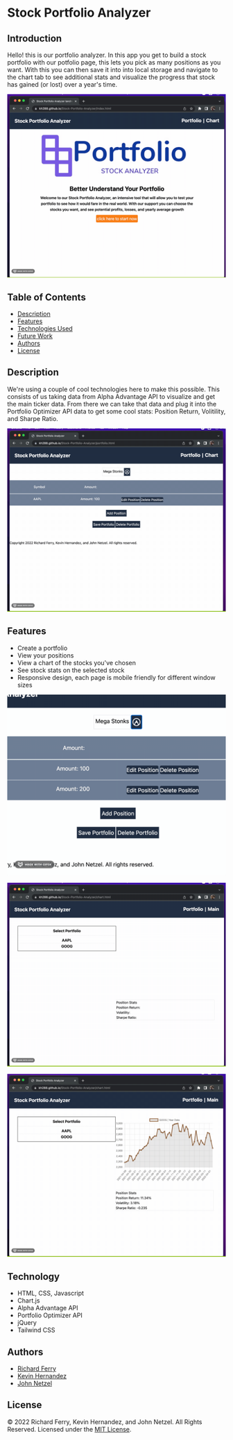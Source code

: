 # Stock Portfolio Analyzer

## Introduction

Hello! this is our portfolio analyzer. In this app you get to build a stock portfolio with our potfolio page, this lets you pick as many positions as you want. With this you can then save it into into local storage and navigate to the chart tab to see additional stats and visualize the progress that stock has gained (or lost) over a year's time.

![Image of introduction](assets/images/01-get-started.gif)

## Table of Contents
* [Description](#description)
* [Features](#features)
* [Technologies Used](#technologies-used)
* [Future Work](#future-work)
* [Authors](#authors)
* [License](#license)

## Description
We're using a couple of cool technologies here to make this possible. This consists of us taking data from Alpha Advantage API to visualize and get the main ticker data. From there we can take that data and plug it into the Portfolio Optimizer API data to get some cool stats: Position Return, Volitility, and Sharpe Ratio.

![Portfolio building](assets/images/02-add-position.gif)

## Features
<ul>
<li>Create a portfolio</li>
<li>View your positions</li>
<li>View a chart of the stocks you've chosen</li>
<li>See stock stats on the selected stock</li>
<li>Responsive design, each page is mobile friendly for different window sizes</li>
</ul>

![Image of introduction](assets/images/03-rename-portfolio.gif)

![Image of introduction](assets/images/04-chart.gif)

![Image of introduction](assets/images/05-resizing-responsive.gif)

## Technology
<ul>
<li>HTML, CSS, Javascript</li>
<li>Chart.js</li>
<li>Alpha Advantage API</li>
<li>Portfolio Optimizer API</li>
<li>jQuery</li>
<li>Tailwind CSS</li>
</ul>

## Authors
* [Richard Ferry](https://github.com/rich-f-p)
* [Kevin Hernandez](https://github.com/kh288)
* [John Netzel](https://github.com/CommieDog)

## License
&copy; 2022 Richard Ferry, Kevin Hernandez, and John Netzel. All Rights Reserved. Licensed under the [MIT License](/LICENSE).